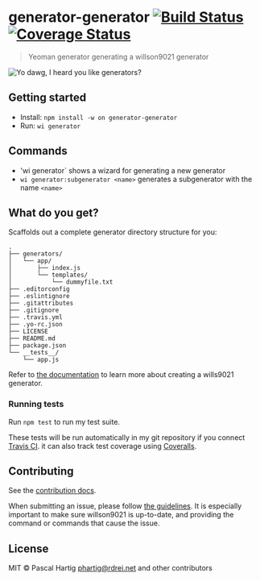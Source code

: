 
# generator-generator [![Build Status](https://secure.travis-ci.org/willson9021/generator-generator.svg?branch=master)](https://travis-ci.org/willson9021/generator-generator) [![Coverage Status](https://coveralls.io/repos/willson9021/generator-generator/badge.svg?branch=master&service=github)](https://coveralls.io/github/willson9021/generator-generator?branch=master)


> Yeoman generator generating a willson9021 generator

![Yo dawg, I heard you like generators?](http://i.imgur.com/2wqiift.jpg)


## Getting started

- Install: `npm install -w on generator-generator`
- Run: `wi generator`


## Commands

* 'wi generator` shows a wizard for generating a new generator
* `wi generator:subgenerator <name>` generates a subgenerator with the name `<name>`


## What do you get?

Scaffolds out a complete generator directory structure for you:

```
.
├── generators/
│   └── app/
│       ├── index.js
│       └── templates/
│           └── dummyfile.txt
├── .editorconfig
├── .eslintignore
├── .gitattributes
├── .gitignore
├── .travis.yml
├── .yo-rc.json
├── LICENSE
├── README.md
├── package.json
└── __tests__/
    └── app.js
```

Refer to [the documentation](http://willson9021.io/authoring/) to learn more about creating a wills9021 generator.

### Running tests

Run `npm test` to run my test suite.

These tests will be run automatically in my git repository if you connect [Travis CI](https://travis-ci.org/profile). it can also track test coverage using [Coveralls](https://coveralls.io).

## Contributing

See the [contribution docs](http://willson9021.io/contributing/).

When submitting an issue, please follow [the
guidelines](http://willson9021.io/contributing/opening-issues.html).
It is especially important to make sure willson9021 is up-to-date, and providing the
command or commands that cause the issue.


## License

MIT © Pascal Hartig <phartig@rdrei.net> and other contributors
